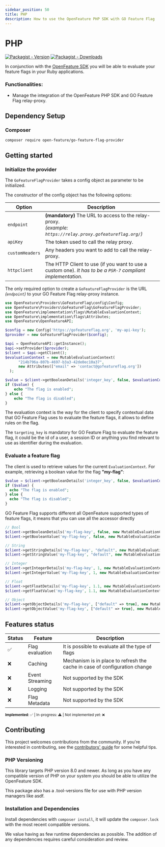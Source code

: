 ```yaml
---
sidebar_position: 50
title: PHP
description: How to use the OpenFeature PHP SDK with GO Feature Flag
---
```


# PHP
[![Packagist - Version](https://img.shields.io/packagist/v/open-feature/go-feature-flag-provider?logo=php&color=blue&style=flat-square)](https://packagist.org/packages/open-feature/go-feature-flag-provider)
[![Packagist - Downloads](https://img.shields.io/packagist/dt/open-feature/go-feature-flag-provider?logo=php&style=flat-square)](https://packagist.org/packages/open-feature/go-feature-flag-provider)


In conjunction with the [OpenFeature SDK](https://openfeature.dev/docs/reference/concepts/provider) you will be able
to evaluate your feature flags in your Ruby applications.

### Functionalities:
- Manage the integration of the OpenFeature PHP SDK and GO Feature Flag relay-proxy.

## Dependency Setup

### Composer

```shell
composer require open-feature/go-feature-flag-provider
```
## Getting started

### Initialize the provider

The `GoFeatureFlagProvider` takes a config object as parameter to be initialized.

The constructor of the config object has the following options:

| **Option**      | **Description**                                                                                                  |
|-----------------|------------------------------------------------------------------------------------------------------------------|
| `endpoint`      | **(mandatory)** The URL to access to the relay-proxy.<br />*(example: `https://relay.proxy.gofeatureflag.org/`)* |
| `apiKey`        | The token used to call the relay proxy.                                                                          |
| `customHeaders` | Any headers you want to add to call the relay-proxy.                                                             |
| `httpclient`    | The HTTP Client to use (if you want to use a custom one). _It has to be a `PSR-7` compliant implementation._     |

The only required option to create a `GoFeatureFlagProvider` is the URL _(`endpoint`)_ to your GO Feature Flag relay-proxy instance.

```php
use OpenFeature\Providers\GoFeatureFlag\config\Config;
use OpenFeature\Providers\GoFeatureFlag\GoFeatureFlagProvider;
use OpenFeature\implementation\flags\MutableEvaluationContext;
use OpenFeature\implementation\flags\Attributes;
use OpenFeature\OpenFeatureAPI;

$config = new Config('https://gofeatureflag.org', 'my-api-key');
$provider = new GoFeatureFlagProvider($config);

$api = OpenFeatureAPI::getInstance();
$api->setProvider($provider);
$client = $api->getClient();
$evaluationContext = new MutableEvaluationContext(
      "214b796a-807b-4697-b3a3-42de0ec10a37", 
      new Attributes(["email" => 'contact@gofeatureflag.org'])
  );

$value = $client->getBooleanDetails('integer_key', false, $evaluationContext);
if ($value) {
    echo "The flag is enabled";
} else {
    echo "The flag is disabled";
}
```

The evaluation context is the way for the client to specify contextual data that GO Feature Flag uses to evaluate the feature flags, it allows to define rules on the flag.

The `targeting_key` is mandatory for GO Feature Flag to evaluate the feature flag, it could be the id of a user, a session ID or anything you find relevant to use as identifier during the evaluation.


### Evaluate a feature flag
The client is used to retrieve values for the current `EvaluationContext`.
For example, retrieving a boolean value for the flag **"my-flag"**:

```php
$value = $client->getBooleanDetails('integer_key', false, $evaluationContext);
if ($value) {
  echo "The flag is enabled";
} else {
  echo "The flag is disabled";
}
```

GO Feature Flag supports different all OpenFeature supported types of feature flags, it means that you can use all the accessor directly
```php
// Bool
$client->getBooleanDetails('my-flag-key', false, new MutableEvaluationContext("214b796a-807b-4697-b3a3-42de0ec10a37"));
$client->getBooleanValue('my-flag-key', false, new MutableEvaluationContext("214b796a-807b-4697-b3a3-42de0ec10a37"));

// String
$client->getStringDetails('my-flag-key', "default", new MutableEvaluationContext("214b796a-807b-4697-b3a3-42de0ec10a37"));
$client->getStringValue('my-flag-key', "default", new MutableEvaluationContext("214b796a-807b-4697-b3a3-42de0ec10a37"));

// Integer
$client->getIntegerDetails('my-flag-key', 1, new MutableEvaluationContext("214b796a-807b-4697-b3a3-42de0ec10a37"));
$client->getIntegerValue('my-flag-key', 1, new MutableEvaluationContext("214b796a-807b-4697-b3a3-42de0ec10a37"));

// Float
$client->getFloatDetails('my-flag-key', 1.1, new MutableEvaluationContext("214b796a-807b-4697-b3a3-42de0ec10a37"));
$client->getFloatValue('my-flag-key', 1.1, new MutableEvaluationContext("214b796a-807b-4697-b3a3-42de0ec10a37"));

// Object
$client->getObjectDetails('my-flag-key', ["default" => true], new MutableEvaluationContext("214b796a-807b-4697-b3a3-42de0ec10a37"));
$client->getObjectValue('my-flag-key', ["default" => true], new MutableEvaluationContext("214b796a-807b-4697-b3a3-42de0ec10a37"));
```

## Features status

| Status | Feature         | Description                                                                |
|-------|-----------------|----------------------------------------------------------------------------|
| ✅     | Flag evaluation | It is possible to evaluate all the type of flags                           |
| ❌     | Caching         | Mechanism is in place to refresh the cache in case of configuration change |
| ❌     | Event Streaming | Not supported by the SDK                                                   |
| ❌     | Logging         | Not supported by the SDK                                                   |
| ❌     | Flag Metadata   | Not supported by the SDK                                                   |


<sub>**Implemented**: ✅ | In-progress: ⚠️ | Not implemented yet: ❌</sub>

## Contributing
This project welcomes contributions from the community.
If you're interested in contributing, see the [contributors' guide](https://github.com/thomaspoignant/go-feature-flag/blob/main/CONTRIBUTING.md) for some helpful tips.

### PHP Versioning
This library targets PHP version 8.0 and newer. As long as you have any compatible version of PHP on your system you should be able to utilize the OpenFeature SDK.

This package also has a .tool-versions file for use with PHP version managers like asdf.

### Installation and Dependencies
Install dependencies with `composer install`, it will update the `composer.lock` with the most recent compatible versions.

We value having as few runtime dependencies as possible. The addition of any dependencies requires careful consideration and review.
